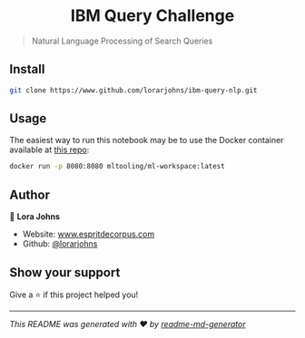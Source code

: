 <h1 align="center">IBM Query Challenge </h1>
<p>
</p>

> Natural Language Processing of Search Queries

## Install

```sh
git clone https://www.github.com/lorarjohns/ibm-query-nlp.git
```

## Usage

The easiest way to run this notebook may be to use the Docker container available at [this repo](https://github.com/ml-tooling/ml-workspace): 

```sh
docker run -p 8080:8080 mltooling/ml-workspace:latest
```

## Author

👤 **Lora Johns**

* Website: www.espritdecorpus.com
* Github: [@lorarjohns](https://github.com/lorarjohns)

## Show your support

Give a ⭐️ if this project helped you!

***
_This README was generated with ❤️ by [readme-md-generator](https://github.com/kefranabg/readme-md-generator)_